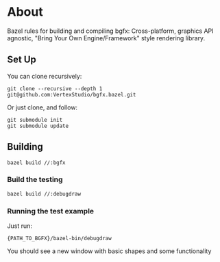 # About

Bazel rules for building and compiling bgfx: Cross-platform, graphics API agnostic, "Bring Your Own Engine/Framework" style rendering library.

## Set Up

You can clone recursively:

```
git clone --recursive --depth 1 git@github.com:VertexStudio/bgfx.bazel.git
```
Or just clone, and follow:
```
git submodule init
git submodule update
```



## Building

```
bazel build //:bgfx
```

### Build the testing

```
bazel build //:debugdraw
```
### Running the test example
Just run:
```
{PATH_TO_BGFX}/bazel-bin/debugdraw
```
You should see a new window with basic shapes and some functionality
